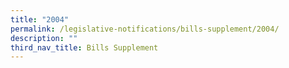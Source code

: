 ```yaml
---
title: "2004"
permalink: /legislative-notifications/bills-supplement/2004/
description: ""
third_nav_title: Bills Supplement
---
```

